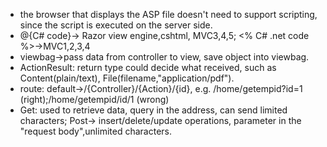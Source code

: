 - the browser that displays the ASP file doesn't need to support scripting, since the script is executed on the server side.
- @{C# code}-> Razor view engine,cshtml, MVC3,4,5; <% C# .net code %>->MVC1,2,3,4
- viewbag->pass data from controller to view, save object into viewbag.
- ActionResult: return type could decide what received, such as Content(plain/text), File(filename,"application/pdf"). 
- route: default->/{Controller}/{Action}/{id}, e.g. /home/getempid?id=1 (right);/home/getempid/id/1 (wrong)
- Get: used to retrieve data, query in the address, can send limited characters; Post-> insert/delete/update operations, parameter in the "request body",unlimited characters.
